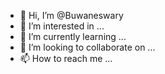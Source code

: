 - 👋 Hi, I’m @Buwaneswary
- 👀 I’m interested in ...
- 🌱 I’m currently learning ...
- 💞️ I’m looking to collaborate on ...
- 📫 How to reach me ...

<!---
Buwaneswary/Buwaneswary is a ✨ special ✨ repository because its `README.md` (this file) appears on your GitHub profile.
You can click the Preview link to take a look at your changes.
--->
